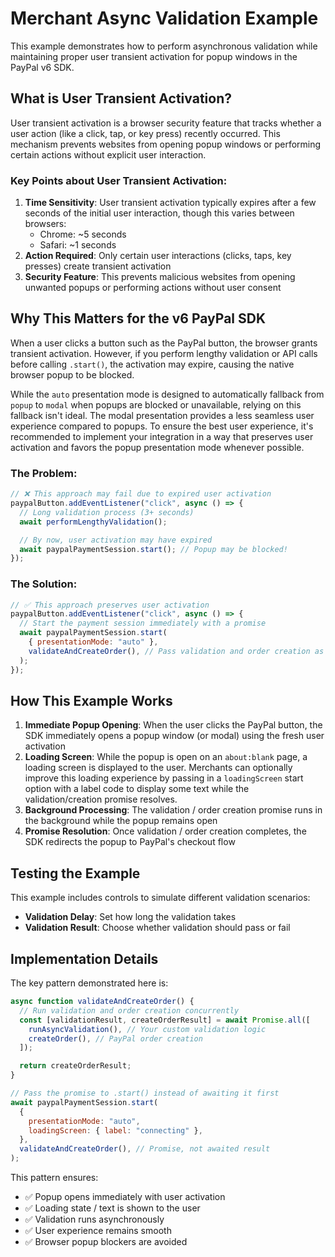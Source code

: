 # Merchant Async Validation Example

This example demonstrates how to perform asynchronous validation while maintaining proper user transient activation for popup windows in the PayPal v6 SDK.

## What is User Transient Activation?

User transient activation is a browser security feature that tracks whether a user action (like a click, tap, or key press) recently occurred. This mechanism prevents websites from opening popup windows or performing certain actions without explicit user interaction.

### Key Points about User Transient Activation:

1. **Time Sensitivity**: User transient activation typically expires after a few seconds of the initial user interaction, though this varies between browsers:
   - Chrome: ~5 seconds
   - Safari: ~1 seconds
2. **Action Required**: Only certain user interactions (clicks, taps, key presses) create transient activation
3. **Security Feature**: This prevents malicious websites from opening unwanted popups or performing actions without user consent

## Why This Matters for the v6 PayPal SDK

When a user clicks a button such as the PayPal button, the browser grants transient activation. However, if you perform lengthy validation or API calls before calling `.start()`, the activation may expire, causing the native browser popup to be blocked.

While the `auto` presentation mode is designed to automatically fallback from `popup` to `modal` when popups are blocked or unavailable, relying on this fallback isn't ideal. The modal presentation provides a less seamless user experience compared to popups. To ensure the best user experience, it's recommended to implement your integration in a way that preserves user activation and favors the popup presentation mode whenever possible.

### The Problem:

```javascript
// ❌ This approach may fail due to expired user activation
paypalButton.addEventListener("click", async () => {
  // Long validation process (3+ seconds)
  await performLengthyValidation();

  // By now, user activation may have expired
  await paypalPaymentSession.start(); // Popup may be blocked!
});
```

### The Solution:

```javascript
// ✅ This approach preserves user activation
paypalButton.addEventListener("click", async () => {
  // Start the payment session immediately with a promise
  await paypalPaymentSession.start(
    { presentationMode: "auto" },
    validateAndCreateOrder(), // Pass validation and order creation as a promise
  );
});
```

## How This Example Works

1. **Immediate Popup Opening**: When the user clicks the PayPal button, the SDK immediately opens a popup window (or modal) using the fresh user activation
2. **Loading Screen**: While the popup is open on an `about:blank` page, a loading screen is displayed to the user. Merchants can optionally improve this loading experience by passing in a `loadingScreen` start option with a label code to display some text while the validation/creation promise resolves.
3. **Background Processing**: The validation / order creation promise runs in the background while the popup remains open
4. **Promise Resolution**: Once validation / order creation completes, the SDK redirects the popup to PayPal's checkout flow

## Testing the Example

This example includes controls to simulate different validation scenarios:

- **Validation Delay**: Set how long the validation takes
- **Validation Result**: Choose whether validation should pass or fail

## Implementation Details

The key pattern demonstrated here is:

```javascript
async function validateAndCreateOrder() {
  // Run validation and order creation concurrently
  const [validationResult, createOrderResult] = await Promise.all([
    runAsyncValidation(), // Your custom validation logic
    createOrder(), // PayPal order creation
  ]);

  return createOrderResult;
}

// Pass the promise to .start() instead of awaiting it first
await paypalPaymentSession.start(
  {
    presentationMode: "auto",
    loadingScreen: { label: "connecting" },
  },
  validateAndCreateOrder(), // Promise, not awaited result
);
```

This pattern ensures:

- ✅ Popup opens immediately with user activation
- ✅ Loading state / text is shown to the user
- ✅ Validation runs asynchronously
- ✅ User experience remains smooth
- ✅ Browser popup blockers are avoided
